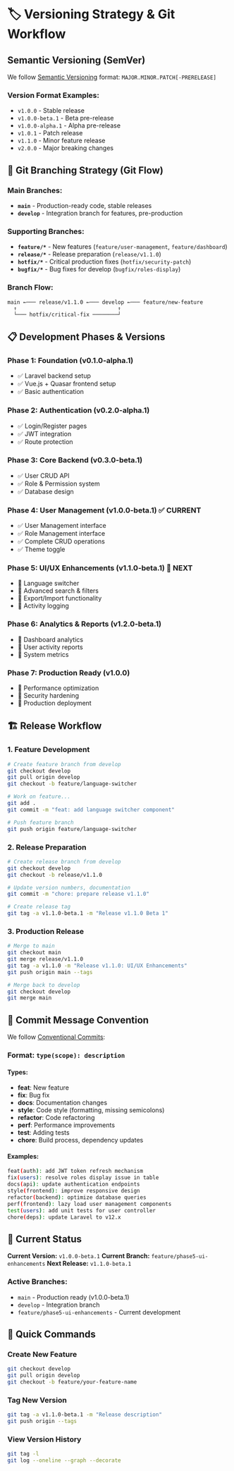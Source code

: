 # 🏷️ Versioning Strategy & Git Workflow

## Semantic Versioning (SemVer)

We follow [Semantic Versioning](https://semver.org/) format: `MAJOR.MINOR.PATCH[-PRERELEASE]`

### Version Format Examples:
- `v1.0.0` - Stable release
- `v1.0.0-beta.1` - Beta pre-release
- `v1.0.0-alpha.1` - Alpha pre-release
- `v1.0.1` - Patch release
- `v1.1.0` - Minor feature release
- `v2.0.0` - Major breaking changes

## 🌳 Git Branching Strategy (Git Flow)

### Main Branches:
- **`main`** - Production-ready code, stable releases
- **`develop`** - Integration branch for features, pre-production

### Supporting Branches:
- **`feature/*`** - New features (`feature/user-management`, `feature/dashboard`)
- **`release/*`** - Release preparation (`release/v1.1.0`)
- **`hotfix/*`** - Critical production fixes (`hotfix/security-patch`)
- **`bugfix/*`** - Bug fixes for develop (`bugfix/roles-display`)

### Branch Flow:
```
main ←─── release/v1.1.0 ←─── develop ←─── feature/new-feature
  ↑                                ↑
  └─── hotfix/critical-fix ────────┘
```

## 📋 Development Phases & Versions

### Phase 1: Foundation (v0.1.0-alpha.1)
- ✅ Laravel backend setup
- ✅ Vue.js + Quasar frontend setup
- ✅ Basic authentication

### Phase 2: Authentication (v0.2.0-alpha.1)
- ✅ Login/Register pages
- ✅ JWT integration
- ✅ Route protection

### Phase 3: Core Backend (v0.3.0-beta.1)
- ✅ User CRUD API
- ✅ Role & Permission system
- ✅ Database design

### Phase 4: User Management (v1.0.0-beta.1) ✅ CURRENT
- ✅ User Management interface
- ✅ Role Management interface
- ✅ Complete CRUD operations
- ✅ Theme toggle

### Phase 5: UI/UX Enhancements (v1.1.0-beta.1) 🚧 NEXT
- 🔄 Language switcher
- 🔄 Advanced search & filters
- 🔄 Export/Import functionality
- 🔄 Activity logging

### Phase 6: Analytics & Reports (v1.2.0-beta.1)
- 🔄 Dashboard analytics
- 🔄 User activity reports
- 🔄 System metrics

### Phase 7: Production Ready (v1.0.0)
- 🔄 Performance optimization
- 🔄 Security hardening
- 🔄 Production deployment

## 🏗️ Release Workflow

### 1. Feature Development
```bash
# Create feature branch from develop
git checkout develop
git pull origin develop
git checkout -b feature/language-switcher

# Work on feature...
git add .
git commit -m "feat: add language switcher component"

# Push feature branch
git push origin feature/language-switcher
```

### 2. Release Preparation
```bash
# Create release branch from develop
git checkout develop
git checkout -b release/v1.1.0

# Update version numbers, documentation
git commit -m "chore: prepare release v1.1.0"

# Create release tag
git tag -a v1.1.0-beta.1 -m "Release v1.1.0 Beta 1"
```

### 3. Production Release
```bash
# Merge to main
git checkout main
git merge release/v1.1.0
git tag -a v1.1.0 -m "Release v1.1.0: UI/UX Enhancements"
git push origin main --tags

# Merge back to develop
git checkout develop
git merge main
```

## 📝 Commit Message Convention

We follow [Conventional Commits](https://www.conventionalcommits.org/):

### Format: `type(scope): description`

#### Types:
- **feat**: New feature
- **fix**: Bug fix
- **docs**: Documentation changes
- **style**: Code style (formatting, missing semicolons)
- **refactor**: Code refactoring
- **perf**: Performance improvements
- **test**: Adding tests
- **chore**: Build process, dependency updates

#### Examples:
```bash
feat(auth): add JWT token refresh mechanism
fix(users): resolve roles display issue in table
docs(api): update authentication endpoints
style(frontend): improve responsive design
refactor(backend): optimize database queries
perf(frontend): lazy load user management components
test(users): add unit tests for user controller
chore(deps): update Laravel to v12.x
```

## 🎯 Current Status

**Current Version:** `v1.0.0-beta.1`
**Current Branch:** `feature/phase5-ui-enhancements`
**Next Release:** `v1.1.0-beta.1`

### Active Branches:
- `main` - Production ready (v1.0.0-beta.1)
- `develop` - Integration branch
- `feature/phase5-ui-enhancements` - Current development

## 🚀 Quick Commands

### Create New Feature
```bash
git checkout develop
git pull origin develop
git checkout -b feature/your-feature-name
```

### Tag New Version
```bash
git tag -a v1.1.0-beta.1 -m "Release description"
git push origin --tags
```

### View Version History
```bash
git tag -l
git log --oneline --graph --decorate
```
